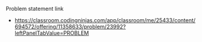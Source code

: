 Problem statement link

- https://classroom.codingninjas.com/app/classroom/me/25433/content/694572/offering/11358633/problem/23992?leftPanelTabValue=PROBLEM
